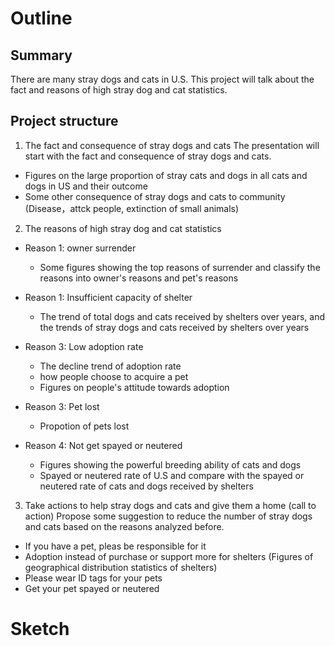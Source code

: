 
# Outline
## Summary
There are many stray dogs and cats in U.S. This project will talk about the fact and reasons of high stray dog and cat statistics.

## Project structure
1. The fact and consequence of stray dogs and cats
The presentation will start with the fact and consequence of stray dogs and cats. 
- Figures on the large proportion of stray cats and dogs in all cats and dogs in US and their outcome
- Some other consequence of stray dogs and cats to community (Disease，attck people, extinction of small animals)

2. The reasons of high stray dog and cat statistics
- Reason 1: owner surrender 
  - Some figures showing the top reasons of surrender and classify the reasons into owner's reasons and pet's reasons 

- Reason 1: Insufficient capacity of shelter
  - The trend of total dogs and cats received by shelters over years, and the trends of stray dogs and cats received by shelters over years
  
- Reason 3: Low adoption rate
  - The decline trend of adoption rate
  - how people choose to acquire a pet
  - Figures on people's attitude towards adoption
 
- Reason 3: Pet lost
  - Propotion of pets lost 
  
- Reason 4: Not get spayed or neutered
  - Figures showing the powerful breeding ability of cats and dogs
  - Spayed or neutered rate of U.S and compare with the spayed or neutered rate of cats and dogs received by shelters

3.  Take actions to help stray dogs and cats and give them a home (call to action)
  Propose some suggestion to reduce the number of stray dogs and cats based on the reasons analyzed before.
  -  If you have a pet, pleas be responsible for it
  -  Adoption instead of purchase or support more for shelters (Figures of geographical distribution statistics of shelters)
  -  Please wear ID tags for your pets
  -  Get your pet spayed or neutered


# Sketch
